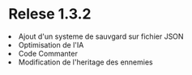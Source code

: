 <strong><h1>Relese 1.3.2</h1></strong>

<li>Ajout d'un systeme de sauvgard sur fichier JSON</li>
<li>Optimisation de l'IA</li>
<li>Code Commanter</li>
<li>Modification de l'heritage des ennemies</li>
